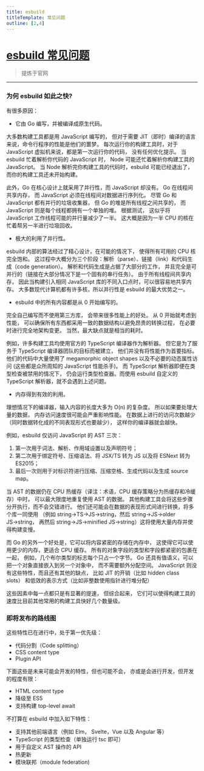 ```yaml
---
title: esbuild
titleTemplate: 常见问题
outline: [2,4]
---
```


# [esbuild 常见问题](https://esbuild.docschina.org/faq/)

> 提炼于官网

***

### 为何 esbuild 如此之快?

有很多原因：

- 它由 Go 编写，并被编译成原生代码。

大多数构建工具都是用 JavaScript 编写的， 但对于需要 JIT（即时）编译的语言来说，命令行程序的性能是他们的噩梦。 每次运行你的构建工具时，对于 JavaScript 虚拟机来说，都是第一次运行你的代码， 没有任何优化提示。 当 esbuild 忙着解析你代码的 JavaScript 时， Node 可能还忙着解析你构建工具的 JavaScript。 当 Node 解析完你构建工具的代码时，esbuild 可能已经退出了， 而你的构建工具还未开始构建。

此外，Go 在核心设计上就采用了并行性，而 JavaScript 却没有。 Go 在线程间共享内存， 而 JavaScript 必须在线程间对数据进行序列化。 尽管 Go 和 JavaScript 都有并行的垃圾收集器， 但 Go 的堆是所有线程之间共享的， 而 JavaScript 则是每个线程都拥有一个单独的堆。 根据测试， 这似乎将 JavaScript 工作线程可能的并行量减少了一半。 这大概是因为一半 CPU 的核在忙着帮另一半进行垃圾回收。

- 极大的利用了并行性。

esbuild 内部的算法经过了精心设计，在可能的情况下， 使得所有可用的 CPU 核完全饱和。 这过程中大概分为三个阶段：解析（parse）、链接（link）和代码生成（code generation）。 解析和代码生成是占据了大部分的工作， 并且完全是可并行的（链接在大部分情况下是一个固有的串行任务）。 由于所有线程间共享内存， 因此当构建引入相同 JavaScript 库的不同入口点时，可以很容易地共享内存。 大多数现代计算机都有许多核，所以并行性是 esbuild 的最大优势之一。

- esbuild 中的所有内容都是从 0 开始编写的。

完全自己编写而不使用第三方库， 会带来很多性能上的好处。 从 0 开始就考虑到性能， 可以确保所有东西都采用一致的数据结构以避免昂贵的转换过程， 在必要时进行完全地架构变更。 当然，最大缺点就是相当的耗时。

例如，许多构建工具均使用官方的 TypeScript 编译器作为解析器。 但它是为了服务于 TypeScript 编译器团队的目标而被建立， 他们并没有将性能作为首要指标。 他们的代码中大量使用了 megamorphic object shapes 以及不必要的动态属性访问 (这些都是众所周知的 JavaScript 性能杀手)。 而 TypeScript 解析器即便在类型检查被禁用的情况下， 仍会运行类型检查器。而使用 esbuild 自定义的 TypeScript 解析器，就不会遇到上述问题。

- 内存得到有效的利用。

理想情况下的编译器，输入内容的长度大多为 O(n) 的复杂度。 所以如果要处理大量的数据， 内存访问速度很可能会严重影响性能。 在数据上进行的访问次数越少（同时数据转化成的不同表现形式也要越少）， 这样你的编译器就会越快。

例如，esbuild 仅访问 JavaScript 的 AST 三次：

1. 第一次用于词法、解析、作用域设置以及声明符号；
2. 第二次用于绑定符号、压缩语法、将 JSX/TS 转为 JS 以及将 ESNext 转为 ES2015；
3. 最后一次则用于对标识符进行压缩、压缩空格、生成代码以及生成 source map。

当 AST 的数据仍在 CPU 热缓存（译注：术语，CPU 缓存策略分为热缓存和冷缓存）中时， 可以最大限度地重复使用 AST 的数据。 其他构建工具会将这些步骤分开执行，而不会交错进行。 他们还可能会在数据的表现形式间进行转换，将多个库一同使用 （例如 string→TS→JS→string，然后 string→JS→older JS→string， 再然后 string→JS→minified JS→string）这将使用大量内存并使得构建变慢。

而 Go 的另外一个好处是，它可以将内容紧密的存储在内存中， 这使得它可以使用更少的内存，更适合 CPU 缓存。 所有的对象字段的类型和字段都紧密的包裹在一起， 例如，几个布尔类型的标志每个只占一个字节。 Go 还具有值语义，可以把一个对象直接嵌入到另一个对象中， 而不需要额外分配空间。 JavaScript 则没有这些特性，而且还有其他的缺点， 比如 JIT 的开销（比如 hidden class slots） 和低效的表示方式（比如非整数使用指针进行堆分配）

这些因素中每一点都只是有显著的提速， 但综合起来， 它们可以使得构建工具的速度比目前其他常用的构建工具快好几个数量级。

### 即将发布的路线图

这些特性已在进行中，处于第一优先级：

- 代码分割（Code splitting）
- CSS content type
- Plugin API

下面这些是未来可能会开发的特性，但也可能不会， 亦或是会进行开发，但开发的程度有限：

- HTML content type
- 降级至 ES5
- 支持构建 top-level await

不打算在 esbuild 中加入如下特性：

- 支持其他前端语言（例如 Elm， Svelte，Vue 以及 Angular 等）
- TypeScript 的类型检查（单独运行 tsc 即可）
- 用于自定义 AST 操作的 API
- 热更新
- 模块联邦（module federation)
